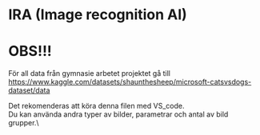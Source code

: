 # IRA (Image recognition AI)

# OBS!!! 
För all data från gymnasie arbetet projektet gå till\
https://www.kaggle.com/datasets/shaunthesheep/microsoft-catsvsdogs-dataset/data  

Det rekomenderas att köra denna filen med VS_code.\
Du kan använda andra typer av bilder, parametrar och antal av bild grupper.\



